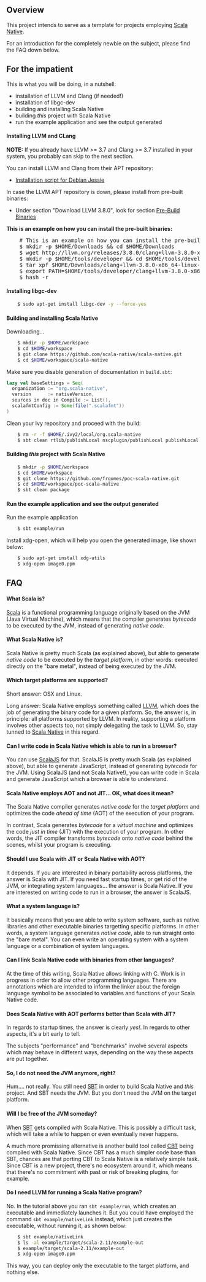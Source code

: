 ## Overview

This project intends to serve as a template for projects employing [Scala Native].

For an introduction for the completely newbie on the subject, please find the FAQ down below.


## For the impatient

This is what you will be doing, in a nutshell:

* installation of LLVM and Clang (if needed!)
* installation of libgc-dev
* building and installing Scala Native
* building *this* project with Scala Native
* run the example application and see the output generated

#### Installing LLVM and CLang

**NOTE:** If you already have LLVM >= 3.7 and Clang >= 3.7 installed in your system, you probably can skip to the next section.

You can install LLVM and Clang from their APT repository:
* [Installation script for Debian Jessie]

In case the LLVM APT repository is down, please install from pre-built binaries:

* Under section "Download LLVM 3.8.0", look for section [Pre-Build Binaries]

**This is an example on how you can install the pre-built binaries:**

<pre>
    # This is an example on how you can install the pre-built binaries
    $ mkdir -p $HOME/Downloads && cd $HOME/Downloads
    $ wget http://llvm.org/releases/3.8.0/clang+llvm-3.8.0-x86_64-linux-gnu-debian8.tar.xz
    $ mkdir -p $HOME/tools/developer && cd $HOME/tools/developer
    $ tar xpf $HOME/Downloads/clang+llvm-3.8.0-x86_64-linux-gnu-debian8.tar.xz
    $ export PATH=$HOME/tools/developer/clang+llvm-3.8.0-x86_64-linux-gnu-debian8/bin:$PATH
    $ hash -r
</pre>


#### Installing libgc-dev
```bash
    $ sudo apt-get install libgc-dev -y --force-yes
```

#### Building and installing Scala Native

Downloading...
```bash
    $ mkdir -p $HOME/workspace
    $ cd $HOME/workspace
    $ git clone https://github.com/scala-native/scala-native.git
    $ cd $HOME/workspace/scala-native
```

Make sure you disable generation of documentation in ``build.sbt``:
```scala
lazy val baseSettings = Seq(
  organization := "org.scala-native",
  version      := nativeVersion,
  sources in doc in Compile := List(),
  scalafmtConfig := Some(file(".scalafmt"))
)
```

Clean your Ivy repository and proceed with the build:
```bash
    $ rm -r -f $HOME/.ivy2/local/org.scala-native
    $ sbt clean rtlib/publishLocal nscplugin/publishLocal publishLocal
```

#### Building *this* project with Scala Native
```bash
    $ mkdir -p $HOME/workspace
    $ cd $HOME/workspace
    $ git clone https://github.com/frgomes/poc-scala-native.git
    $ cd $HOME/workspace/poc-scala-native
    $ sbt clean package
```


#### Run the example application and see the output generated

Run the example application
```bash
    $ sbt example/run
```

Install xdg-open, which will help you open the generated image, like shown below:
```bash
    $ sudo apt-get install xdg-utils
    $ xdg-open image0.ppm
```



## FAQ

#### What Scala is?

[Scala] is a functional programming language originally based on the JVM (Java Virtual Machine), which means that the compiler generates _bytecode_ to be executed by the JVM, instead of generating _native code_.

#### What Scala Native is?

Scala Native is pretty much Scala (as explained above), but able to generate _native code_ to be executed by the _target platform_, in other words: executed directly on the "bare metal", instead of being executed by the JVM.

#### Which target platforms are supported?

Short answer: OSX and Linux.

Long answer: Scala Native employs something called [LLVM], which does the job of generating the binary code for a given platform. So, the answer is, in principle: all platforms supported by LLVM. In reality, supporting a platform involves other aspects too, not simply delegating the task to LLVM. So, stay tunned to [Scala Native] in this regard.

#### Can I write code in Scala Native which is able to run in a browser?

You can use [ScalaJS] for that. ScalaJS is pretty much Scala (as explained above), but able to generate JavaScript, instead of generating _bytecode_ for the JVM. Using ScalaJS (and not Scala Native!), you can write code in Scala and generate JavaScript which a browser is able to understand.

#### Scala Native employs AOT and not JIT... OK, what does it mean?

The Scala Native compiler generates _native code_ for the _target platform_ and optimizes the code _ahead of time_ (AOT) of the execution of your program.

In contrast, Scala generates _bytecode_ for a _virtual machine_ and optimizes the code _just in time_ (JIT) with the execution of your program. In other words, the JIT compiler transforms _bytecode_ onto _native code_ behind the scenes, whilst your program is executing.

#### Should I use Scala with JIT or Scala Native with AOT?

It depends. If you are interested in binary portability across platforms, the answer is Scala with JIT. If you need fast startup times, or get rid of the JVM, or integrating system languages... the answer is Scala Native. If you are interested on writing code to run in a browser, the answer is ScalaJS.

#### What a system language is?

It basically means that you are able to write system software, such as native libraries and other executable binaries targetting specific platforms. In other words, a system language generates _native code_, able to run straight onto the "bare metal". You can even write an operating system with a system language or a combination of system languages.

#### Can I link Scala Native code with binaries from other languages?

At the time of this writing, Scala Native allows linking with C. Work is in progress in order to allow other programming languages. There are annotations which are intended to inform the linker about the foreign language symbol to be associated to variables and functions of your Scala Native code.

#### Does Scala Native with AOT performs better than Scala with JIT?

In regards to startup times, the answer is clearly _yes!_. In regards to other aspects, it's a bit early to tell.

The subjects "performance" and "benchmarks" involve several aspects which may behave in different ways, depending on the way these aspects are put together.

#### So, I do not need the JVM anymore, right?

Hum.... not really. You still need [SBT] in order to build Scala Native and _this_ project. And SBT needs the JVM. But you don't need the JVM on the target platform.

#### Will I be free of the JVM someday?

When [SBT] gets compiled with Scala Native. This is possibly a difficult task, which will take a while to happen or even eventually never happens.

A much more promissing alternative is another build tool called [CBT] being compiled with Scala Native. Since CBT has a much simpler code base than SBT, chances are that porting CBT to Scala Native is a relatively simple task. Since CBT is a new project, there's no ecosystem around it, which means that there's no commitment with past or risk of breaking plugins, for example.

#### Do I need LLVM for running a Scala Native program?

No. In the tutorial above you ran ``sbt example/run``, which creates an executable and immediately launches it. But you could have employed the command ``sbt example/nativeLink`` instead, which just creates the executable, without running it, as shown below:
```bash
    $ sbt example/nativeLink
    $ ls -al example/target/scala-2.11/example-out
    $ example/target/scala-2.11/example-out
    $ xdg-open image0.ppm
```
This way, you can deploy only the executable to the target platform, and nothing else.


[LLVM]: http://llvm.org
[Scala]: http://scala-lang.org
[ScalaJS]: http://scala-js.org
[Scala Native]: http://scala-native.org
[SBT]: http://scala-sbt.org
[CBT]: https://github.com/cvogt/cbt
[installation script for Debian Jessie]: https://gist.github.com/frgomes/daa33b2f7a6489196a95
[Installing CMake from sources]: http://gist.github.com/frgomes/d803ddaa3b124bb5abf32ba6cad8f3b8
[Installing LLVM and Clang from sources]: http://gist.github.com/frgomes/bb7426e70d118d06d7d30338cbdb1fe8
[Pre-Build Binaries]: http://llvm.org/releases/download.html#3.8.0

